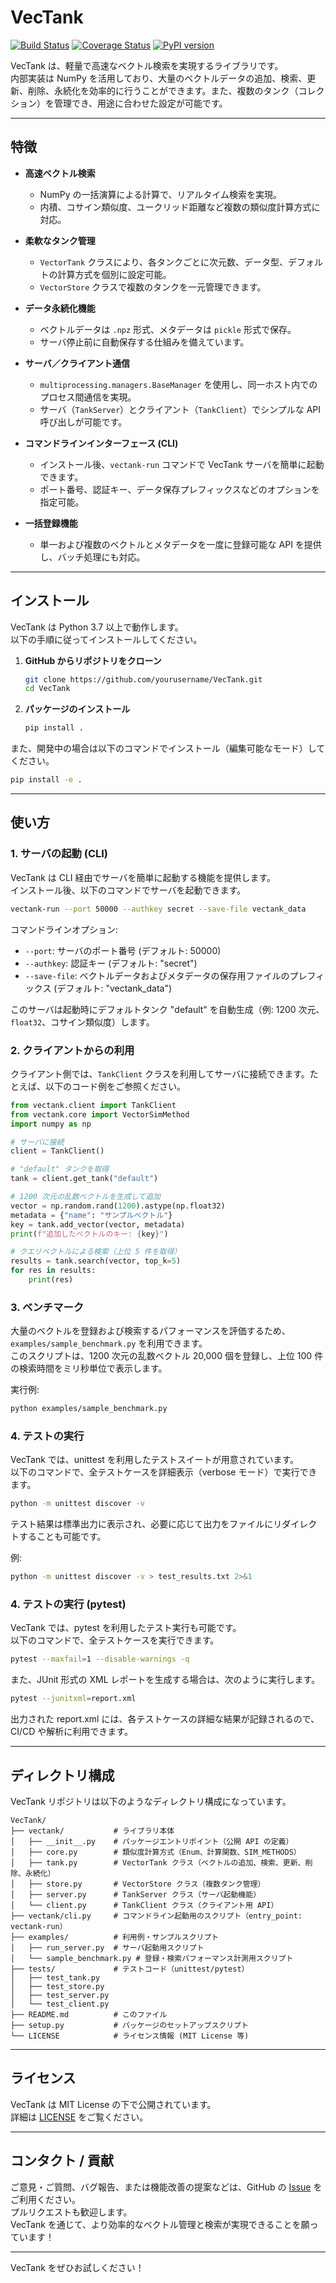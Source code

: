 # VecTank

[![Build Status](https://github.com/satorunnlg/VecTank/actions/workflows/pypi-publish.yml/badge.svg)](https://github.com/satorunnlg/VecTank/actions)
[![Coverage Status](https://coveralls.io/repos/github/satorunnlg/VecTank/badge.svg?branch=main)](https://coveralls.io/github/satorunnlg/VecTank?branch=main)
[![PyPI version](https://badge.fury.io/py/VecTank.svg)](https://badge.fury.io/py/VecTank)

VecTank は、軽量で高速なベクトル検索を実現するライブラリです。  
内部実装は NumPy を活用しており、大量のベクトルデータの追加、検索、更新、削除、永続化を効率的に行うことができます。また、複数のタンク（コレクション）を管理でき、用途に合わせた設定が可能です。

---

## 特徴

- **高速ベクトル検索**  
  - NumPy の一括演算による計算で、リアルタイム検索を実現。
  - 内積、コサイン類似度、ユークリッド距離など複数の類似度計算方式に対応。

- **柔軟なタンク管理**  
  - `VectorTank` クラスにより、各タンクごとに次元数、データ型、デフォルトの計算方式を個別に設定可能。
  - `VectorStore` クラスで複数のタンクを一元管理できます。

- **データ永続化機能**  
  - ベクトルデータは `.npz` 形式、メタデータは `pickle` 形式で保存。
  - サーバ停止前に自動保存する仕組みを備えています。

- **サーバ／クライアント通信**  
  - `multiprocessing.managers.BaseManager` を使用し、同一ホスト内でのプロセス間通信を実現。
  - サーバ（`TankServer`）とクライアント（`TankClient`）でシンプルな API 呼び出しが可能です。

- **コマンドラインインターフェース (CLI)**  
  - インストール後、`vectank-run` コマンドで VecTank サーバを簡単に起動できます。
  - ポート番号、認証キー、データ保存プレフィックスなどのオプションを指定可能。

- **一括登録機能**  
  - 単一および複数のベクトルとメタデータを一度に登録可能な API を提供し、バッチ処理にも対応。

---

## インストール

VecTank は Python 3.7 以上で動作します。  
以下の手順に従ってインストールしてください。

1. **GitHub からリポジトリをクローン**

   ```bash
   git clone https://github.com/yourusername/VecTank.git
   cd VecTank
   ```

2. **パッケージのインストール**

   ```bash
   pip install .
   ```

また、開発中の場合は以下のコマンドでインストール（編集可能なモード）してください。

   ```bash
   pip install -e .
   ```

---

## 使い方

### 1. サーバの起動 (CLI)

VecTank は CLI 経由でサーバを簡単に起動する機能を提供します。  
インストール後、以下のコマンドでサーバを起動できます。

```bash
vectank-run --port 50000 --authkey secret --save-file vectank_data
```

コマンドラインオプション:

- `--port`: サーバのポート番号 (デフォルト: 50000)
- `--authkey`: 認証キー (デフォルト: "secret")
- `--save-file`: ベクトルデータおよびメタデータの保存用ファイルのプレフィックス (デフォルト: "vectank_data")

このサーバは起動時にデフォルトタンク "default" を自動生成（例: 1200 次元、`float32`、コサイン類似度）します。

### 2. クライアントからの利用

クライアント側では、`TankClient` クラスを利用してサーバに接続できます。たとえば、以下のコード例をご参照ください。

```python
from vectank.client import TankClient
from vectank.core import VectorSimMethod
import numpy as np

# サーバに接続
client = TankClient()

# "default" タンクを取得
tank = client.get_tank("default")

# 1200 次元の乱数ベクトルを生成して追加
vector = np.random.rand(1200).astype(np.float32)
metadata = {"name": "サンプルベクトル"}
key = tank.add_vector(vector, metadata)
print(f"追加したベクトルのキー: {key}")

# クエリベクトルによる検索（上位 5 件を取得）
results = tank.search(vector, top_k=5)
for res in results:
    print(res)
```

### 3. ベンチマーク

大量のベクトルを登録および検索するパフォーマンスを評価するため、`examples/sample_benchmark.py` を利用できます。  
このスクリプトは、1200 次元の乱数ベクトル 20,000 個を登録し、上位 100 件の検索時間をミリ秒単位で表示します。

実行例:

```bash
python examples/sample_benchmark.py
```

### 4. テストの実行

VecTank では、unittest を利用したテストスイートが用意されています。  
以下のコマンドで、全テストケースを詳細表示（verbose モード）で実行できます。

```bash
python -m unittest discover -v
```

テスト結果は標準出力に表示され、必要に応じて出力をファイルにリダイレクトすることも可能です。

例:

```bash
python -m unittest discover -v > test_results.txt 2>&1
```

### 4. テストの実行 (pytest)

VecTank では、pytest を利用したテスト実行も可能です。  
以下のコマンドで、全テストケースを実行できます。

```bash
pytest --maxfail=1 --disable-warnings -q
```

また、JUnit 形式の XML レポートを生成する場合は、次のように実行します。

```bash
pytest --junitxml=report.xml
```

出力された report.xml には、各テストケースの詳細な結果が記録されるので、CI/CD や解析に利用できます。

---

## ディレクトリ構成

VecTank リポジトリは以下のようなディレクトリ構成になっています。

```
VecTank/
├── vectank/           # ライブラリ本体
│   ├── __init__.py    # パッケージエントリポイント（公開 API の定義）
│   ├── core.py        # 類似度計算方式（Enum、計算関数、SIM_METHODS）
│   ├── tank.py        # VectorTank クラス（ベクトルの追加、検索、更新、削除、永続化）
│   ├── store.py       # VectorStore クラス（複数タンク管理）
│   ├── server.py      # TankServer クラス（サーバ起動機能）
│   └── client.py      # TankClient クラス（クライアント用 API）
├── vectank/cli.py     # コマンドライン起動用のスクリプト（entry_point: vectank-run）
├── examples/          # 利用例・サンプルスクリプト
│   ├── run_server.py  # サーバ起動用スクリプト
│   └── sample_benchmark.py # 登録・検索パフォーマンス計測用スクリプト
├── tests/             # テストコード（unittest/pytest）
│   ├── test_tank.py
│   ├── test_store.py
│   ├── test_server.py
│   └── test_client.py
├── README.md          # このファイル
├── setup.py           # パッケージのセットアップスクリプト
└── LICENSE            # ライセンス情報 (MIT License 等)
```

---

## ライセンス

VecTank は MIT License の下で公開されています。  
詳細は [LICENSE](./LICENSE) をご覧ください。

---

## コンタクト / 貢献

ご意見・ご質問、バグ報告、または機能改善の提案などは、GitHub の [Issue](https://github.com/yourusername/VecTank/issues) をご利用ください。  
プルリクエストも歓迎します。  
VecTank を通じて、より効率的なベクトル管理と検索が実現できることを願っています！

---

VecTank をぜひお試しください！
